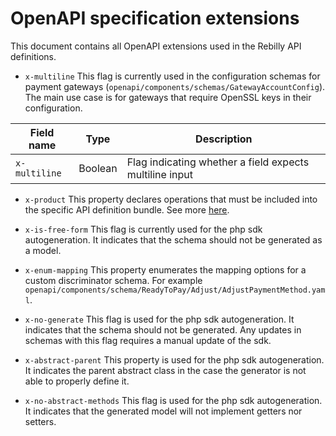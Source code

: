 # OpenAPI specification extensions
This document contains all OpenAPI extensions used in the Rebilly API definitions.

* `x-multiline`
  This flag is currently used in the configuration schemas for payment gateways (`openapi/components/schemas/GatewayAccountConfig`).
  The main use case is for gateways that require OpenSSL keys in their configuration.

| Field name    | Type    | Description                                              |
| ------------- | ------- | -------------------------------------------------------- |
| `x-multiline` | Boolean | Flag indicating whether a field expects multiline input  |

* `x-product`
  This property declares operations that must be included into the specific API definition bundle.
  See more [here](plugins/products-bundler/README.md).

* `x-is-free-form`
  This flag is currently used for the php sdk autogeneration. It indicates that the schema should not be generated as a model.

* `x-enum-mapping`
  This property enumerates the mapping options for a custom discriminator schema. For example `openapi/components/schema/ReadyToPay/Adjust/AdjustPaymentMethod.yaml`.

* `x-no-generate`
  This flag is used for the php sdk autogeneration. It indicates that the schema should not be generated. Any updates in schemas with this flag requires a manual update of the sdk.

* `x-abstract-parent`
  This property is used for the php sdk autogeneration. It indicates the parent abstract class in the case the generator is not able to properly define it.

* `x-no-abstract-methods`
  This flag is used for the php sdk autogeneration. It indicates that the generated model will not implement getters nor setters.
